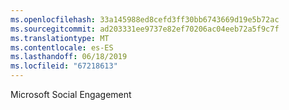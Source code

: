 ```yaml
---
ms.openlocfilehash: 33a145988ed8cefd3ff30bb6743669d19e5b72ac
ms.sourcegitcommit: ad203331ee9737e82ef70206ac04eeb72a5f9c7f
ms.translationtype: MT
ms.contentlocale: es-ES
ms.lasthandoff: 06/18/2019
ms.locfileid: "67218613"
---
```

Microsoft Social Engagement